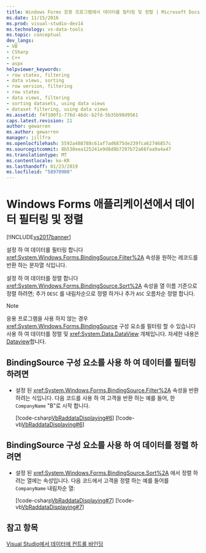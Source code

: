```yaml
---
title: Windows Forms 응용 프로그램에서 데이터를 필터링 및 정렬 | Microsoft Docs
ms.date: 11/15/2016
ms.prod: visual-studio-dev14
ms.technology: vs-data-tools
ms.topic: conceptual
dev_langs:
- VB
- CSharp
- C++
- aspx
helpviewer_keywords:
- row states, filtering
- data views, sorting
- row version, filtering
- row states
- data views, filtering
- sorting datasets, using data views
- dataset filtering, using data views
ms.assetid: f4f100f1-776d-46dc-b2fd-5b35b98d9561
caps.latest.revision: 21
author: gewarren
ms.author: gewarren
manager: jillfra
ms.openlocfilehash: 5592a488788c61af7ad6875de239fca62746857c
ms.sourcegitcommit: 8b538eea125241e9d6d8b7297b72a66faa9a4a47
ms.translationtype: MT
ms.contentlocale: ko-KR
ms.lasthandoff: 01/23/2019
ms.locfileid: "58970908"
---
```

# <a name="filter-and-sort-data-in-a-windows-forms-application"></a>Windows Forms 애플리케이션에서 데이터 필터링 및 정렬
[!INCLUDE[vs2017banner](../includes/vs2017banner.md)]

  
설정 하 여 데이터를 필터링 합니다 <xref:System.Windows.Forms.BindingSource.Filter%2A> 속성을 원하는 레코드를 반환 하는 문자열 식입니다.  
  
 설정 하 여 데이터를 정렬 합니다 <xref:System.Windows.Forms.BindingSource.Sort%2A> 속성을 열 이름 기준으로 정렬 하려면; 추가 `DESC` 를 내림차순으로 정렬 하거나 추가 `ASC` 오름차순 정렬 합니다.  
  
> [!NOTE]
>  응용 프로그램을 사용 하지 않는 경우 <xref:System.Windows.Forms.BindingSource> 구성 요소를 필터링 할 수 있습니다 사용 하 여 데이터를 정렬 및 <xref:System.Data.DataView> 개체입니다. 자세한 내용은 [Dataview](http://msdn.microsoft.com/library/0fe5dfa2-c1cd-435f-90b6-b4dd2e3ef34b)합니다.  
  
## <a name="to-filter-data-by-using-a-bindingsource-component"></a>BindingSource 구성 요소를 사용 하 여 데이터를 필터링 하려면  
  
-   설정 된 <xref:System.Windows.Forms.BindingSource.Filter%2A> 속성을 반환 하려는 식입니다. 다음 코드를 사용 하 여 고객을 반환 하는 예를 들어, 한 `CompanyName` "B"로 시작 합니다.  
  
     [!code-csharp[VbRaddataDisplaying#6](../snippets/csharp/VS_Snippets_VBCSharp/VbRaddataDisplaying/CS/Form1.cs#6)]
     [!code-vb[VbRaddataDisplaying#6](../snippets/visualbasic/VS_Snippets_VBCSharp/VbRaddataDisplaying/VB/Form1.vb#6)]  
  
## <a name="to-sort-data-by-using-a-bindingsource-component"></a>BindingSource 구성 요소를 사용 하 여 데이터를 정렬 하려면  
  
-   설정 된 <xref:System.Windows.Forms.BindingSource.Sort%2A> 에서 정렬 하려는 열에는 속성입니다. 다음 코드에서 고객을 정렬 하는 예를 들어를 `CompanyName` 내림차순 열:  
  
     [!code-csharp[VbRaddataDisplaying#7](../snippets/csharp/VS_Snippets_VBCSharp/VbRaddataDisplaying/CS/Form1.cs#7)]
     [!code-vb[VbRaddataDisplaying#7](../snippets/visualbasic/VS_Snippets_VBCSharp/VbRaddataDisplaying/VB/Form1.vb#7)]  
  
## <a name="see-also"></a>참고 항목  
 [Visual Studio에서 데이터에 컨트롤 바인딩](../data-tools/bind-controls-to-data-in-visual-studio.md)
